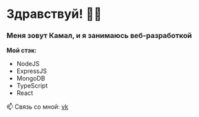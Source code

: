 # Здравствуй! 🧑‍💻

### Меня зовут Камал, и я занимаюсь веб-разработкой

**Мой стэк:**
* NodeJS
* ExpressJS
* MongoDB
* TypeScript
* React

📫 Связь со мной: [vk](https://vk.com/muslimtype)


<!--
**Hubulbib/hubulbib** is a ✨ _special_ ✨ repository because its `README.md` (this file) appears on your GitHub profile.

Here are some ideas to get you started:

- 🔭 I’m currently working on ...
- 🌱 I’m currently learning ...
- 👯 I’m looking to collaborate on ...
- 🤔 I’m looking for help with ...
- 💬 Ask me about ...
- 📫 How to reach me: ...
- 😄 Pronouns: ...
- ⚡ Fun fact: ...
-->
